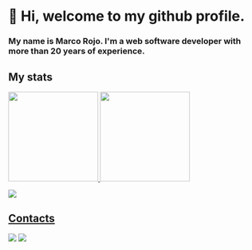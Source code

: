 # 👋 Hi, welcome to my github profile.
### My name is Marco Rojo. I'm a web software developer with more than 20 years of experience.

## My stats
<div>
<a href="https://github.com/mrmarcondes">
<img height="180em" src="https://github-readme-stats.vercel.app/api/top-langs/?username=mrmarcondes&layout=compact&langs_count=7&theme=vue&hide=objective-c"/>
<img height="180em" src="https://github-readme-stats.vercel.app/api?username=mrmarcondes&show_icons=true&theme=vue&include_all_commits=true&count_private=true&custom_title=Stats"/>
</div>
  
![](https://github-profile-summary-cards.vercel.app/api/cards/profile-details?username=mrmarcondes&theme=vue)

## Contacts
  <div>
<a href="https://www.linkedin.com/in/marcorojo/" target="_blank"><img src="https://img.shields.io/badge/-LinkedIn-%230077B5?style=for-the-badge&logo=linkedin&logoColor=white" target="_blank"></a>
<a href = "mailto:mrmarcondes@gmail.com"><img src="https://img.shields.io/badge/Gmail-D14836?style=for-the-badge&logo=gmail&logoColor=white" target="_blank"></a>

</div>
